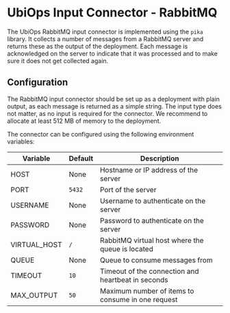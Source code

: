 # UbiOps Input Connector - RabbitMQ 

The UbiOps RabbitMQ input connector is implemented using the `pika` library. It collects a number of messages from a
RabbitMQ server and returns these as the output of the deployment. Each message is acknowledged on the server to
indicate that it was processed and to make sure it does not get collected again.


## Configuration

The RabbitMQ input connector should be set up as a deployment with plain output, as each message is returned as
a simple string. The input type does not matter, as no input is required for the connector. We recommend to allocate at
least 512 MB of memory to the deployment.

The connector can be configured using the following environment variables:

| Variable     | Default  | Description                                        |
|--------------|----------|----------------------------------------------------|
| HOST         | None     | Hostname or IP address of the server               |
| PORT         | `5432`   | Port of the server                                 |
| USERNAME     | None     | Username to authenticate on the server             |
| PASSWORD     | None     | Password to authenticate on the server             |
| VIRTUAL_HOST | `/`      | RabbitMQ virtual host where the queue is located   |
| QUEUE        | None     | Queue to consume messages from                     |
| TIMEOUT      | `10`     | Timeout of the connection and heartbeat in seconds |
| MAX_OUTPUT   | `50`     | Maximum number of items to consume in one request  |
